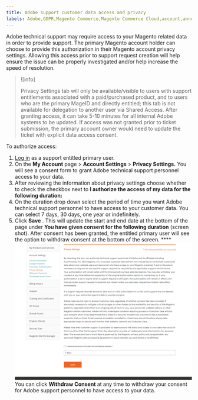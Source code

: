 ```yaml
---
title: Adobe support customer data access and privacy
labels: Adobe,GDPR,Magento Commerce,Magento Commerce Cloud,account,announcements,customers,data,security,support
---
```


Adobe technical support may require access to your Magento related data in order to provide support. The primary Magento account holder can choose to provide this authorization in their Magento account privacy settings. Allowing this access prior to support request creation will help ensure the issue can be properly investigated and/or help increase the speed of resolution.

>![info]
>
>Privacy Settings tab will only be available/visible to users with support entitlements associated with a paid/purchased product, and to users who are the primary MageID and directly entitled; this tab is not available for delegation to another user via Shared Access. After granting access, it can take 5-10 minutes for all internal Adobe systems to be updated. If access was not granted prior to ticket submission, the primary account owner would need to update the ticket with explicit data access consent.

To authorize access:

1. [Log in](https://account.magento.com/customer/account/login) as a support entitled primary user.
1. On the **My Account** page > **Account Settings** > **Privacy Settings.** You will see a consent form to grant Adobe technical support personnel access to your data.
1. After reviewing the information about privacy settings choose whether to check the checkbox next to **I authorize the access of my data for the following duration:**
1. On the duration drop down select the period of time you want Adobe technical support personnel to have access to your customer data. You can select 7 days, 30 days, one year or indefinitely.
1. Click **Save** . This will update the start and end date at the bottom of the page under **You have given consent for the following duration** (screen shot). After consent has been granted, the entitled primary user will see the option to withdraw consent at the bottom of the screen. ****     ![magento-account-privacy-settings.png](assets/magento-account-privacy-settings.png)    You can click **Withdraw Consent** at any time to withdraw your consent for Adobe support personnel to have access to your data.
